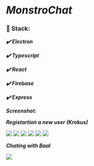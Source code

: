 # ***MonstroChat***

### :scroll: Stack:

   ***:heavy_check_mark: Electron***
   
   ***:heavy_check_mark: Typescript***
   
   ***:heavy_check_mark: React***
   
   ***:heavy_check_mark: Firebase***
   
   ***:heavy_check_mark: Express***

***Screenshot:***

***Registartion a new user (Krokus)***

![](https://lh3.googleusercontent.com/T9RWpL_HTL6GtNiwJbgAIt9SScCxBHh2xSP8gMg7q60jtFLJakrdTuipwld0klnN5roL0pPgfLvT-74YiqbBUJfCYXT7Ti50-De3icBggOOQ5BcGjMAEbvsNxVpqvxtkY6Eb0L20BlQHEH2pDU9q35NAAE9TYCVAwxl0hmB2db06wNUEXBPYOTJdv5sSVTI3kX5nVHzUzY9LLG7MICp4JXcvKg81FAtYysTSK7W8UHTmisH5WJ46Q3oFSkrsi-NW3Bu7vCFO6oDj_9eP-pte2KNYgACtKy1Fik55hY6r1oCL_6rcI3JR9uw1OPu-_uxRbjRMeJhPl7LuVsUcN5m-CkDb_g02D6Ykkl9W4oG4J4_3AMiWi0SkvCNjOkClC1P8sSb80DRuIVrrK7yv3nQ1gPtsJ9nV5h6yRK6hEPtVGuOXUWtfry5E2mB9Sww896Kf-SKL6qXQsHlxcuV8v6v9KbVPXgtqJRRx5HPXcQxyIiQaX7LQYtVDIDFB-Ll36RNVn4sTclT4DcjBvuQahhEWwj4HZPRNBCp6M7Ugx2Tv_z6-AcVUF1bX44ysTjGI2YxgfEy2Re_8AQIdQ0tQHwwTn0jiIfPeEZL6lCuXZPxYK_QFC8nZWu6chtbL2DKEgl5U9Kvz0JkX_ffWbaPaTyQz3vuDxQ60nvVkFz5TJpjeAY0F6w27a1HgFq5U4N7l1nO1lrz1TmdnzWL2NfVF9wog6Cl3TpX8PaQHa3JqOk58PeuLwsaS63a9zs4=w310-h667-no)
![](https://lh3.googleusercontent.com/WbAdvR3ZqR73QqvdUEYlAu_ezhQU3qoUUt2IIc4f_zVbTSvwTvsZ_zHUxTgoTKeV2P_tCEcMauFyERrG5KS5hkfb6QCNUuNkpw15Joykesge5aWwUL1Q0Q14d--_S69NqoABx7dx9sazYZc4VkqYBTJMJZMzUm9bx4LHR5zNFLP7sXvp6cqehU7Qy7Q-jcNEtcGrkfN6EmIp2vnc4RRNoB-KcQPOQ7oXyA4yieNJODy44F4L37QnmtG5CDJWZ9-hzz5txn-IXREGZsOr6yQLg03NNI01FXE1ZkaP2I7EIaTzU9jX2oaLpo-QeMtTwIH5p-_aQrqgmLRjhqx-VCbj_d8qZL9wkCwL6YrWuOYeZHwa1eCKAYbcIdu44Hine8ouvQyqn4U1ytniKPVd3GXeAEEn__nu-e2GdUBGLRIeF1pJsD0CAnOK3DM12Po3fuO0bB-YgOsRLWUv7OxnOOTsAgAHVQYlSog7cskbtw0LCgvYxVeWjzOY1R4oxs2idAu-NuN1OSHV7gi_wiDfnIMGZQmKyzKzfZO8DUWBM5qYndq1QuAOgSfBiaoeMrbK3E7p_uG3842yW8lNODj-UyRaUMS3taBdp-_nv9Gnni0UIqC12MbA-XobShTzQjOVp-zyZwHlNaTTOQffn5n04H7VzUsD_9RdNQmEJVgg7sasNQh7DP8E9NcfDWQ8bg7sVNtLE8sltp4GFy1otR4oWj7v222RAK8WgwTNLEGgW4rXanueeZvQIilcfKU=w310-h667-no)
![](https://lh3.googleusercontent.com/oP0YzuRzNWUt_pZwe3BwDAWAgqiIHM-_-4wi8WXaC5kg6W28go_eYrF1OIL7nWMAKCfSGM_0vXZS05PH0lNHSOB3C-3QHcOLtFJt9NNQwA5jC-6dxPvb7gjacyP5N_eC0va8XjQ6pC_qiYMpHi6CHeGn19dUcnPINyS08gf9wrMr3jGsAevD8XuHMcGmytBFxmsemKG0NhRHYCqHGlnmScLfOcvtNUKuxs1NAczw1AEddpNrCw86uf__1RYvR3L_4b7XHc6E-6I4tA_LjNxDkI1HZDrvmHJeVoXfe6NabdTN94S7ISnsddk_0emhTZCOyTUvd77UpCpaIuMct9BdqaEAMJM8QwZ2-F3cTPSX6rVNoTBgHb6b7pl32DoTRBDNrlMf8bTcndawdYDCQ-6UXiR6FdkLr5r8cIW_52-JyXTPWkjqDl5RlyShVFTIf9UE9B3F6yNsNSqfiZDcJVDvFPB_A-n7bhd9zE2uRvTHCy46i1gq6zkrUSuO5wPEDDhhGJ7JoDpEwCybQs_eD6XQABYB5JbLXaJbsQKzkEBt3Ia7LKG6bAxNzvMxpmfkCRb9SttjMmFwh_v7bcpwVrkQ4nHgyhJ1Eez32M5fWJfZREW99qYpkTEUzdEK-H52B3JhFFl5jeoWTK_Qo6pR8iihcDpI2mbAUfnfkNS_XQ4apFqxGoyfYq86Dp7KBN7GWtceLFQhvClwD3s59D5GIm4fMWoiKzrPmtPzsS5C7jSP1J8q9OHVu8zGH2g=w310-h667-no)
![](https://lh3.googleusercontent.com/r79SanoZa5wOErL1yKA-AIqUS9jtMyG16GCJCNmPqa0O5l6W5US_RCq_hlim_R2TP4iHFWr4lszI3UMBhkOKvv5LvnysS2rHtfroqhpRzOqJVApg7cBQgOiGF-H-2Wh2QNQEmIjgP1QBT3bhyFLRCqjXB1_HExYOXa_XzFlJ0CpvhzpEll3xwu90ykYuXogyIAv06TIVVD60Zuivg9u5QXSaZu_jrub2MZ7u2_gGvyzsq9WL5Z82kGLtlOg8rT_nZlZDmNsWRGLXmgQampb3zXqseXvSB5HLPeXhOf5jSABmLvSB8apYQx7DZsEvD2urZVQD9e7bsfLdkIDMP9-CG8FYmbovANRzOfdADsGh0VmboKIQxkL_hTNbEcb9487GXlUUNTxnRULh0Q8cYbyxyFDlbnbaPezjMx_Ac3Vj0VHojtnkpL7-usTZrIhbzG0uTM5GeaF0XrCs18jopjwxdbX5EwVofh4l6I6r_M7I_0raPdrS3UPFGhC-5P8aTaTZa9F1oupGrY71i7-rREJfNKu8tzU9OVZM6kzXUa6oqtAYhjNu6QZDm54O365F2ipRso6VY16xg8l3vqSZtIMq8QWLFwcOppSNJal9A4zJaxzS0vvjG3qMJJqIBpSvR2cHOyR93Jojhht6UsK-nf5hTgutqebFG58EMjy8psca84PIpOyHf-6X_eBR6J9TjXPohB7rg5sKfCX7gR8ZrQw7atcYnB43lTTvqLRNtyaUGyS5aVz270Ft4_Y=w310-h667-no)
![](https://lh3.googleusercontent.com/K2ba6JjTHqWC4_NNHvsEmo_Wz4GXbdmr9r4BWMDsPxtjVKV2nejiAl50ae6N4ZZkfW1v0JKrmTHnPvj250uiU-0Zuj3WoiWT1dgAWLjJsJlkzVuqt3tZVH9oBjZD9QCTsonW5RmI-Vv2RD9hyT9c-5RAkNB0FNEitX_evGza99b0ZcF4_3YzAkTAVBOSXYNMD3cnyLp4-IvKYkmxWZw9kA-snxTUtwqyp0BbJwsxb2d7UNFUKPpa826oT52vjv2170HbzJwx4OFgTcms2GUCgCAgWkWhVVgu1MGKE8fXng5-Ollfb4VaKsh-BXpdkP6Hg2HRaKJNQxZOcWjqBefPej-swoGte9dFaSGejNR8Ty6UCwRVCALqbRt_XR1MfUTzaesi77DQakwlKKrx-2HQmDQYD7FILcZHKk4OtnJIRSjeHqllC4MnHCkUyK7spiEY572_D1-_gewuCEnJyx1prk8dzyZPz0KrQLsBc7tAmkK7F_Ve6TbIH5u_MHWExiYGTSbTqwSYVSBh1M2YuxkDu0WpIkM4dmep10s0H3LGwhKZxhHhk8NvM4J3CjDM8pcwiirYUwSMnDOb-Vtl00tNlA3zyCbsR8Vq3nV3d_Oc1wew31oKsCcNbZylHTqTokrTk8jbT-4s5Q2bvXUNAQJhmiGqGb6CyeB7fUK8CP0xPI31GWXCH1UnlUK1R9nlwg=w310-h667-no)
![](https://lh3.googleusercontent.com/pj15eEnFGkB87l3M_bUn8kr4iCgYEVRjH48VtYAWOKEW_Daj_65fwQ2tPj_Xb_SaPI9BEUWjhkdmGxvtdsyXcSWgRFTUMbnVNtSf9JzN1l5IEF1ABdcFZclwwbkte3pbtmDTHdfo3d5njbQATcG68AIkbI3GO3fhnAl5ADRW_lbBzdawMNFYwFk-MMGFF7eDh3YFztCza3XlWzF4fE4YAml193aa-r42hdWkjtSlcUVhLLGNOielKH6wc2zU-eJfzk4TpW6lwDOT5cYRZ2mbAEyemH4sIR0k4oLUHB4qR23mUzpAA6DqXnEs9iEWFm1S1IeX4qUBg1dk0bcks_DW61hgZghS_wHRaeF8ljJbbjZ77KYKOYF4Qw87-UXB60Y5idbsT08P8QOxNzsJWNGWkuy5-Dq13FrRHJ4DCM9dWWnZ4FdDn85f0OTQ-P_Hn_hbuplCWoYmum60fbS_ctzqo6LaF5NXWP8GcyeyAIvrq1jqew2n746o-sg3v0P44ulUYTbtoaL17WFoqQqEvr5o0xJ8aE4SlvdOv7RQALeTEtI3DfPrvpCyfr4ePg3Sh5Cc8vlUS3pX9JruNKd58JKb4fQ1L9uV-siGmM3tmzOJX26yn54qx156iFl3awHYLJbzAKS5rXH76OPKhmiXwCNnw0WRdZ76uQeeLkSm3WomWfN-d7LJED6ooKGZw5WP137RniekqU96-alqGu_sZ-0JlZqsGTauuIoTwnPjXlvbScX7cPmS4OROHeY=w310-h667-no)

***Chating with Baal***

![](https://lh3.googleusercontent.com/uTBnIFDOhps6DmmmF36KaFqQyPP5cJ2svs0Zl4VVvkkkQvgVAn6rgz4mcEY-ACulbUzVM_BsO83sTexGDcMJ287k_ZwAp6MJToH1E7LKftMh3WPQwJsXdQeRjSHNxtuR-5SvkQIfWOpf8RoAe333gE9SfWkePqPPJizw4lrWm7dSVIp6Nb8vX01pYkx5tf4sQmMd66fa6zJl3YtIC07LD4AdvsCx6tnQj8JaU_besHuw_KE1PJ3OVuOhy_duLLMiwMSNtQj41KXMhi8iVwJ6wxs24U1IXrUOSY9I56Oosdb3eOo5RccXg2VMJquesUT3Ze4D1czvYX1rNNQxa1xseLj-wO6ihPeVsdM6vS4pTzLqKRHa21XxYCshgqf1Ehn-Hj86G195gXO2E3HY58YlFklddRTXwtknDUyFIpLUOMKkX92k4oYisz39cP873Ubvnh0Q3xQYKC3vcrGK7bxXJ-VuhP0xT67m23LX6UvIkpWXCx7MheVH_lyjubgLID2qnMzr1RO_MFV9IrZaw4WVYNej52EhOVQFFfLe9qjwXjJECQW1kiDWcNJ34J6iHZhGNRydAMTYypwoViNKf_1V4VqxjkRRQHLAJttBon5uwxXRQyjdvmgDtC-XhIc-rpv9knX13cmA41y91_Ryclw_g9b9hyOatG-SUdR0VQgtCRNEIdbOxuEIFTvmiypwpQ=w930-h667-no)
